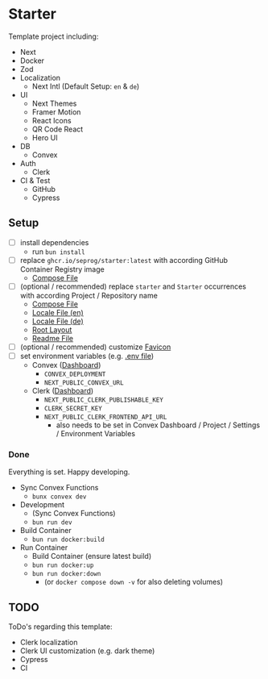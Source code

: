 # Starter
Template project including:
- Next
- Docker
- Zod
- Localization
  - Next Intl (Default Setup: `en` & `de`)
- UI
  - Next Themes
  - Framer Motion
  - React Icons
  - QR Code React
  - Hero UI
- DB
  - Convex
- Auth
  - Clerk
- CI & Test
  - GitHub
  - Cypress

## Setup
- [ ] install dependencies
  - run `bun install`
- [ ] replace `ghcr.io/seprog/starter:latest` with according GitHub Container Registry image
  - [Compose File](/docker-compose.yaml)
- [ ] (optional / recommended) replace `starter` and `Starter` occurrences with according Project / Repository name
  - [Compose File](/docker-compose.yaml)
  - [Locale File (en)](/locales/en.json)
  - [Locale File (de)](/locales/de.json)
  - [Root Layout](/src/app/[locale]/layout.tsx)
  - [Readme File](/README.md)
- [ ] (optional / recommended) customize [Favicon](/src/app/icon.svg)
- [ ] set environment variables (e.g. [.env file](/.env))
  - Convex ([Dashboard](https://dashboard.convex.dev))
    - `CONVEX_DEPLOYMENT`
    - `NEXT_PUBLIC_CONVEX_URL`
  - Clerk ([Dashboard](https://dashboard.clerk.com))
    - `NEXT_PUBLIC_CLERK_PUBLISHABLE_KEY`
    - `CLERK_SECRET_KEY`
    - `NEXT_PUBLIC_CLERK_FRONTEND_API_URL`
      - also needs to be set in Convex Dashboard / Project / Settings / Environment Variables

### Done
Everything is set. Happy developing.
- Sync Convex Functions
  - `bunx convex dev`
- Development
  - (Sync Convex Functions)
  - `bun run dev`
- Build Container
  - `bun run docker:build`
- Run Container
  - Build Container (ensure latest build)
  - `bun run docker:up`
  - `bun run docker:down`
    - (or `docker compose down -v` for also deleting volumes)

## TODO
ToDo's regarding this template:
- Clerk localization
- Clerk UI customization (e.g. dark theme)
- Cypress
- CI
